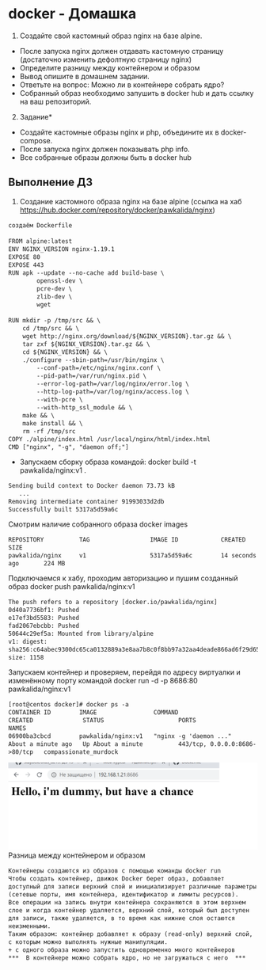 # docker - Домашка
1. Создайте свой кастомный образ nginx на базе alpine. 
* После запуска nginx должен отдавать кастомную страницу (достаточно изменить дефолтную страницу nginx)
* Определите разницу между контейнером и образом
* Вывод опишите в домашнем задании.
* Ответьте на вопрос: Можно ли в контейнере собрать ядро?
* Собранный образ необходимо запушить в docker hub и дать ссылку на ваш
репозиторий.
2. Задание*
* Создайте кастомные образы nginx и php, объедините их в docker-compose.
* После запуска nginx должен показывать php info.
* Все собранные образы должны быть в docker hub

## Выполнение ДЗ
1. Создание кастомного образа nginx на базе alpine  (ссылка на хаб https://hub.docker.com/repository/docker/pawkalida/nginx)
```
создаём Dockerfile

FROM alpine:latest
ENV NGINX_VERSION nginx-1.19.1
EXPOSE 80
EXPOSE 443
RUN apk --update --no-cache add build-base \
        openssl-dev \
        pcre-dev \
        zlib-dev \
        wget

RUN mkdir -p /tmp/src && \
    cd /tmp/src && \
    wget http://nginx.org/download/${NGINX_VERSION}.tar.gz && \
    tar zxf ${NGINX_VERSION}.tar.gz && \
    cd ${NGINX_VERSION} && \
    ./configure --sbin-path=/usr/bin/nginx \
        --conf-path=/etc/nginx/nginx.conf \
        --pid-path=/var/run/nginx.pid \
        --error-log-path=/var/log/nginx/error.log \
        --http-log-path=/var/log/nginx/access.log \
        --with-pcre \
        --with-http_ssl_module && \
    make && \
    make install && \
    rm -rf /tmp/src
COPY ./alpine/index.html /usr/local/nginx/html/index.html
CMD ["nginx", "-g", "daemon off;"]
```
* Запускаем сборку образа командой: docker build -t pawkalida/nginx:v1 .
```
Sending build context to Docker daemon 73.73 kB
   ...
Removing intermediate container 91993033d2db
Successfully built 5317a5d59a6c
```
Смотрим наличие собранного образа docker images
```
REPOSITORY          TAG                 IMAGE ID            CREATED              SIZE
pawkalida/nginx     v1                  5317a5d59a6c        14 seconds ago       224 MB
```
Подключаемся к хабу, проходим авторизацию и пушим созданный образ docker push pawkalida/nginx:v1
```
The push refers to a repository [docker.io/pawkalida/nginx]
0d40a7736bf1: Pushed
e17ef3bd5583: Pushed
fad2067ebcbb: Pushed
50644c29ef5a: Mounted from library/alpine
v1: digest: sha256:c64abec9300dc65ca0132889a3e8aa7b8c0f8bb97a32aa4deade866ad6f29d65 size: 1158
```
Запускаем контейнер и проверяем, перейдя по адресу виртуалки и изменённому порту командой
docker run -d -p 8686:80 pawkalida/nginx:v1
```
[root@centos docker]# docker ps -a
CONTAINER ID        IMAGE                COMMAND                  CREATED              STATUS                     PORTS                           NAMES
06900ba3cbcd        pawkalida/nginx:v1   "nginx -g 'daemon ..."   About a minute ago   Up About a minute          443/tcp, 0.0.0.0:8686->80/tcp   compassionate_murdock
```
![Image alt](https://github.com/paulDashkevich/docker/blob/master/dummy.png)
Разница между контейнером и образом
```
Контейнеры создаются из образов с помощью команды docker run
Чтобы создать контейнер, движок Docker берет образ, добавляет доступный для записи верхний слой и инициализирует различные параметры (сетевые порты, имя контейнера, идентификатор и лимиты ресурсов).
Все операции на запись внутри контейнера сохраняются в этом верхнем слое и когда контейнер удаляется, верхний слой, который был доступен для записи, также удаляется, в то время как нижние слоя остаются неизменными.
Таким образом: контейнер добавляет к образу (read-only) верхний слой, с которым можно выполнять нужные манипуляции.
+ c одного образа можно запустить одновременно много контейнеров
***  В контейнере можно собрать ядро, но не загружаться с него  ***
```

